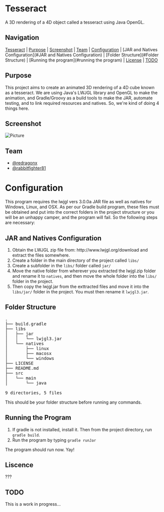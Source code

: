 Tesseract
=========
A 3D rendering of a 4D object called a tesseract using Java OpenGL.

Navigation
-----------
[Tesseract](#tesseract) |
[Purpose](#purpose) |
[Screenshot](#screenshot) |
[Team](#team) |
[Configuration](#configuration) |
[JAR and Natives Configuration](#JAR and Natives Configuration) |
[Folder Structure](#Folder Structure) |
[Running the program](#running the program) |
[License](#license) |
[TODO](#todo)

Purpose
-------
This project aims to create an animated 3D rendering of a 4D cube known as a tesseract. We are using Java's LWJGL library and OpenGL to make the animation, and Gradle/Groovy as a build tools to make the JAR, automate testing, and to link required resources and natives. So, we're kind of doing 4 things here. 

Screenshot
----------
![Picture](http://rabbitfighter.net/wp-content/uploads/2014/12/tesseract.jpg)


Team
----------------
<ul>
<li><a href="https://twitter.com/redragonx">@redragonx</a></li>
<li><a href="https://twitter.com/rabbitfighter81">@rabbitfighter81</a></li>
</ul>


Configuration
==============================
This program requires the lwjgl vers 3.0.0a JAR file as well as natives for Windows, Linux, and OSX. As per our Gradle build program, these files must be obtained and put into the correct folders in the project structure or you will be an unhappy camper, and the program will fail. So the following steps are necessary:

JAR and Natives Configuration
-----------------------------
<ol>
<li>Obtain the LWJGL zip file from: http://www.lwjgl.org/download and extract the files somewhere.</li>
<li>Create a folder in the main directory of the project called <code>libs/</code></li>
<li>Create a subfolder in the <code>libs/</code> folder called <code>jar/</code></li>
<li>Move the native folder from wherever you extracted the lwjgl.zip folder and rename it to <code>natives</code>, and then move the whole folder into the <code>libs/</code> folder in the project.</li>
<li>Then copy the lwjgl.jar from the exttracted files and move it into the <code>libs/jar/</code> folder in the project. You must then rename it <code>lwjgl3.jar</code>.</li>
</ol>

Folder Structure
----------------
<pre>
.
├── build.gradle
├── libs
│   ├── jar
│   │   └── lwjgl3.jar
│   └── natives
│       ├── linux
│       ├── macosx
│       └── windows
├── LICENSE
├── README.md
├── src
│   └── main
│       └── java

9 directories, 5 files
</pre>

This should be your folder structure before running any commands.

Running the Program
-------------------
<ol>
<li>If gradle is not installed, install it. Then from the project directory, run <code>gradle build</code>.</li>
<li>Run the program by typing <code>gradle runJar</code></li>
</ol>

The program should run now. Yay!

Liscence
---------
???

TODO
----
This is a work in progress... 




